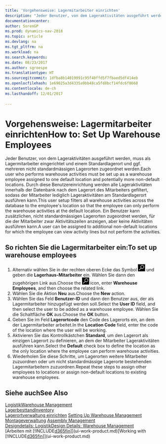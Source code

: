 ```yaml
---
title: 'Vorgehensweise: Lagermitarbeiter einrichten'
description: "Jeder Benutzer, von dem Lageraktivitäten ausgeführt werden, muss als Lagermitarbeiter eingerichtet und einem Standardlagerort und ggf. mehreren nicht standardmässigen Lagerorten zugeordnet werden."
documentationcenter: 
author: SorenGP
ms.prod: dynamics-nav-2018
ms.topic: article
ms.devlang: na
ms.tgt_pltfrm: na
ms.workload: na
ms.search.keywords: 
ms.date: 08/23/2017
ms.author: sgroespe
ms.translationtype: HT
ms.sourcegitcommit: 1dfba8b14019991c95f40ffd5f7fbaed5df414eb
ms.openlocfilehash: 1e69825a3d4335a9bb48ca5fd8bcf14fdc6f8668
ms.contentlocale: de-ch
ms.lasthandoff: 12/01/2017

---
```

# <a name="how-to-set-up-warehouse-employees"></a><span data-ttu-id="97e81-103">Vorgehensweise: Lagermitarbeiter einrichten</span><span class="sxs-lookup"><span data-stu-id="97e81-103">How to: Set Up Warehouse Employees</span></span>
<span data-ttu-id="97e81-104">Jeder Benutzer, von dem Lageraktivitäten ausgeführt werden, muss als Lagermitarbeiter eingerichtet und einem Standardlagerort und ggf. mehreren nicht standardmässigen Lagerorten zugeordnet werden.</span><span class="sxs-lookup"><span data-stu-id="97e81-104">Each user who performs warehouse activities must be set up as a warehouse employee assigned to one default location and potentially more non-default locations.</span></span> <span data-ttu-id="97e81-105">Durch diese Benutzereinrichtung werden alle Lageraktivitäten innerhalb der Datenbank nach dem Lagerort des Mitarbeiters gefiltert, sodass der Mitarbeiter lediglich Lageraktivitäten am Standardlagerort ausführen kann.</span><span class="sxs-lookup"><span data-stu-id="97e81-105">This user setup filters all warehouse activities across the database to the employee's location so that the employee can only perform the warehouse activities at the default location.</span></span> <span data-ttu-id="97e81-106">Ein Benutzer kann zusätzlichen, nicht standardmässigen Lagerorten zugeordnet werden, für die der Mitarbeiter zwar Aktivitätszeilen anzeigen, aber keine Aktivitäten ausführen kann.</span><span class="sxs-lookup"><span data-stu-id="97e81-106">A user can be assigned to additional non-default locations for which the employee can view activity lines but not perform the activities.</span></span>

## <a name="to-set-up-warehouse-employees"></a><span data-ttu-id="97e81-107">So richten Sie die Lagermitarbeiter ein:</span><span class="sxs-lookup"><span data-stu-id="97e81-107">To set up warehouse employees</span></span>  
1.  <span data-ttu-id="97e81-108">Alternativ wählen Sie in der rechten oberen Ecke das Symbol ![Nach Seite oder Bericht suchen](media/ui-search/search_small.png "Nach Seite oder Bericht suchen") und geben die **Lagerhaus-Mitarbeiter** ein. Wählen Sie dann den zugehörigen Link aus.</span><span class="sxs-lookup"><span data-stu-id="97e81-108">Choose the ![Search for Page or Report](media/ui-search/search_small.png "Search for Page or Report icon") icon, enter **Warehouse Employees**, and then choose the related link.</span></span>  
2. <span data-ttu-id="97e81-109">Wählen Sie die Aktion **Neu** aus.</span><span class="sxs-lookup"><span data-stu-id="97e81-109">Choose the **New** action.</span></span>  
3. <span data-ttu-id="97e81-110">Wählen Sie das Feld **Benutzer-ID** und dann den Benutzer aus, der als Lagermitarbeiter hinzugefügt werden soll.</span><span class="sxs-lookup"><span data-stu-id="97e81-110">Select the **User ID** field, and then select the user to be added as a warehouse employee.</span></span> <span data-ttu-id="97e81-111">Wählen Sie die Schaltfläche **OK** aus.</span><span class="sxs-lookup"><span data-stu-id="97e81-111">Choose the **OK** button.</span></span>  
6.  <span data-ttu-id="97e81-112">Geben Sie im Feld **Lagerortcode** den Code des Lagerorts ein, an dem der Lagermitarbeiter arbeitet.</span><span class="sxs-lookup"><span data-stu-id="97e81-112">In the **Location Code** field, enter the code of the location where the user will be working.</span></span>  
7.  <span data-ttu-id="97e81-113">Aktivieren Sie das Kontrollkästchen **Standard**, um den Lagerort als einzigen Lagerort zu definieren, an dem der Mitarbeiter Lageraktivitäten ausführen kann.</span><span class="sxs-lookup"><span data-stu-id="97e81-113">Select the **Default** check box to define the location as the only location where the employee can perform warehouse activities.</span></span>  
8.  <span data-ttu-id="97e81-114">Wiederholen Sie diese Schritte, um Lagerorten weitere Mitarbeiter zuzuordnen oder um nicht standardmässige Lagerorte bestehenden Lagermitarbeitern zuzuordnen.</span><span class="sxs-lookup"><span data-stu-id="97e81-114">Repeat these steps to assign other employees to locations or assign non-default locations to existing warehouse employees.</span></span>  

## <a name="see-also"></a><span data-ttu-id="97e81-115">Siehe auch</span><span class="sxs-lookup"><span data-stu-id="97e81-115">See Also</span></span>  
[<span data-ttu-id="97e81-116">Logistik</span><span class="sxs-lookup"><span data-stu-id="97e81-116">Warehouse Management</span></span>](warehouse-manage-warehouse.md)  
[<span data-ttu-id="97e81-117">Lagerbesttand</span><span class="sxs-lookup"><span data-stu-id="97e81-117">Inventory</span></span>](inventory-manage-inventory.md)  
<span data-ttu-id="97e81-118">[Lagerortverwaltung einrichten](warehouse-setup-warehouse.md)   </span><span class="sxs-lookup"><span data-stu-id="97e81-118">[Setting Up Warehouse Management](warehouse-setup-warehouse.md)   </span></span>  
<span data-ttu-id="97e81-119">[Montageverwaltung](assembly-assemble-items.md)  </span><span class="sxs-lookup"><span data-stu-id="97e81-119">[Assembly Management](assembly-assemble-items.md)  </span></span>  
[<span data-ttu-id="97e81-120">Designdetails: Logistik</span><span class="sxs-lookup"><span data-stu-id="97e81-120">Design Details: Warehouse Management</span></span>](design-details-warehouse-management.md)  
<span data-ttu-id="97e81-121">[Arbeiten mit [!INCLUDE[d365fin](includes/d365fin_md.md)]](ui-work-product.md)</span><span class="sxs-lookup"><span data-stu-id="97e81-121">[Working with [!INCLUDE[d365fin](includes/d365fin_md.md)]](ui-work-product.md)</span></span>  

